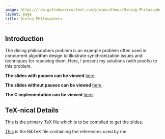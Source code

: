 ```yaml
---
image: https://raw.githubusercontent.com/paramrathour/Dining-Philosophers/master/Dining%20Philosophers.svg
layout: page
title: Dining Philosophers
---
```


Introduction
------------

The dining philosophers problem is an example problem often used in concurrent algorithm design to illustrate synchronization issues and techniques for resolving them. Here, I present my solutions (with proofs) to this problem.

**The slides with pauses can be viewed** [here](/Dining-Philosophers/DP%20with%20pauses.pdf).

**The slides without pauses can be viewed** [here](/Dining-Philosophers/DP%20without%20pauses.pdf).

**The C implementation can be viewed** [here](/Dining-Philosophers/implementation).

TeX-nical Details
-----------------

[This](https://github.com/paramrathour/Dining-Philosophers/blob/main/main.tex) is the primary TeX file which is to be compiled to get the slides.

[This](https://github.com/paramrathour/Dining-Philosophers/blob/main/references.bib) is the BibTeX file containing the references used by me.
